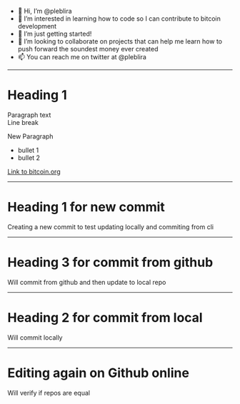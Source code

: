 - 👋 Hi, I’m @pleblira
- 👀 I’m interested in learning how to code so I can contribute to bitcoin development
- 🌱 I’m just getting started!
- 💞️ I’m looking to collaborate on projects that can help me learn how to push forward the soundest money ever created
- 📫 You can reach me on twitter at @pleblira 

<!---
pleblira/pleblira is a ✨ special ✨ repository because its `README.md` (this file) appears on your GitHub profile.
You can click the Preview link to take a look at your changes.
--->

---

# Heading 1

Paragraph text<br>Line break

New Paragraph

* bullet 1
* bullet 2

[Link to bitcoin.org](https://bitcoin.org)

---

# Heading 1 for new commit

Creating a new commit to test updating locally and commiting from cli

---

# Heading 3 for commit from github

Will commit from github and then update to local repo

--- 

# Heading 2 for commit from local

Will commit locally

--- 

# Editing again on Github online

Will verify if repos are equal
